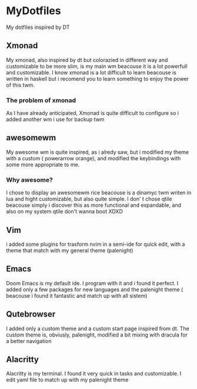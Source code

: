 # MyDotfiles
My dotfiles inspired by DT

## Xmonad
My xmonad, also inspired by dt but colorazied in different way and customizable to be more slim, is my main wm beacouse it is a lot powerfull and customizable. I know xmonad is a lot difficult to learn beacouse is written in haskell but i recomend you to learn something to enjoy the power of this twm. 
### The problem of xmonad
As I have already anticipated, Xmonad is quite difficult to configure so i added another wm i use for backup twm

## awesomewm 
My awesome wm is quite inspired, as i alredy saw, but i modified my theme with a custom ( powerarrow orange), and modified the keybindings with some more appropriate to me.
### Why awesome?
I chose to display an awesomewm rice beacouse is a dinamyc twm writen in lua and hight customizable, but also quite simple. I don' t chose qtile beacouse simply i 
discover this as more functional and expandable, and also on my system qtile don't wanna boot XDXD

## Vim
i added some plugins for trasform nvim in a semi-ide for quick edit, with a theme that match with my general theme (palenight)

## Emacs
Doom Emacs is my default ide. I program with it and i found it perfect. I added only a few packages for new languages and the palenight theme ( beacouse i found it fantastic and match up with all sistem)

## Qutebrowser
I added only a custom theme and a custom start page inspired from dt. The custom theme is, obviusly, palenight, modified a bit mixing with dracula for a better navigation

## Alacritty
Alacritty is my terminal. I found it very quick in tasks and customizable. I edit yaml file to match up with my palenight theme
